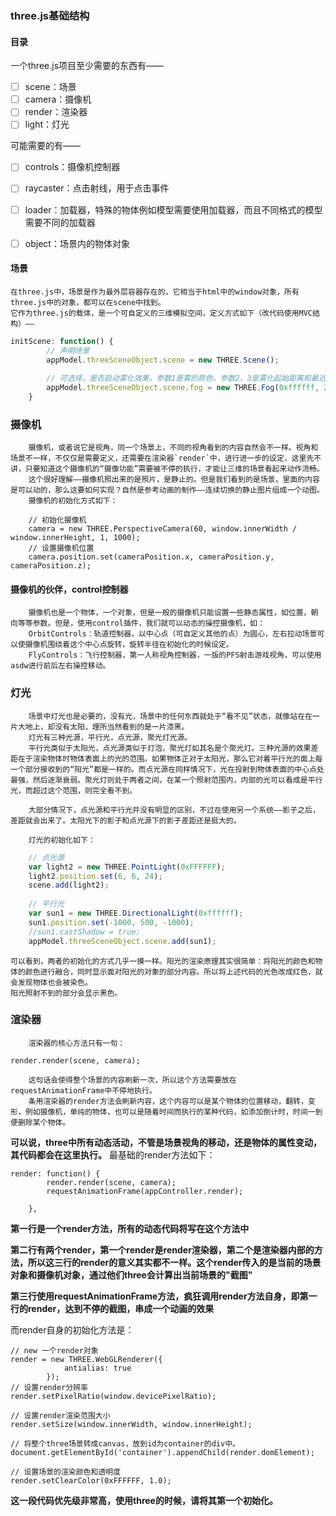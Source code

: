 ### three.js基础结构

#### 目录
一个three.js项目至少需要的东西有——  

 - [ ] scene：场景
 - [ ] camera：摄像机
 - [ ] render：渲染器
 - [ ] light：灯光
 
可能需要的有——  

 - [ ] controls：摄像机控制器
 - [ ] raycaster：点击射线，用于点击事件
 - [ ] loader：加载器，特殊的物体例如模型需要使用加载器，而且不同格式的模型需要不同的加载器
 - [ ] object：场景内的物体对象

 
#### 场景
    在three.js中，场景是作为最外层容器存在的，它相当于html中的window对象，所有three.js中的对象，都可以在scene中找到。
    它作为three.js的载体，是一个可自定义的三维模拟空间，定义方式如下（改代码使用MVC结构）——
```js
initScene: function() {
        // 声明场景
		appModel.threeSceneObject.scene = new THREE.Scene();
		
		// 可选择，是否启动雾化效果，参数1是雾的颜色，参数2，3是雾化起始距离和最远距离，是以场景的坐标点(0,0,0)为起始点。
		appModel.threeSceneObject.scene.fog = new THREE.Fog(0xffffff, 200, 1300);
	}
```

### 摄像机
        摄像机，或者说它是视角，同一个场景上，不同的视角看到的内容自然会不一样。视角和场景不一样，不仅仅是需要定义，还需要在渲染器`render`中，进行进一步的设定，这里先不讲，只要知道这个摄像机的“摄像功能”需要被不停的执行，才能让三维的场景看起来动作流畅。
        这个很好理解——摄像机照出来的是照片，是静止的。但是我们看到的是场景，里面的内容是可以动的，那么这要如何实现？自然是参考动画的制作——连续切换的静止图片组成一个动图。
        摄像机的初始化方式如下：
        
```
    // 初始化摄像机
	camera = new THREE.PerspectiveCamera(60, window.innerWidth / window.innerHeight, 1, 1000);
	// 设置摄像机位置
	camera.position.set(cameraPosition.x, cameraPosition.y, cameraPosition.z);
```

####  摄像机的伙伴，control控制器
        摄像机也是一个物体，一个对象，但是一般的摄像机只能设置一些静态属性，如位置，朝向等等参数。但是，使用control插件，我们就可以动态的操控摄像机，如：
        OrbitControls：轨道控制器，以中心点（可自定义其他的点）为圆心，左右拉动场景可以使摄像机围绕着这个中心点旋转，旋转半径在初始化的时候设定。
        FlyControls：飞行控制器，第一人称视角控制器，一版的PFS射击游戏视角，可以使用asdw进行前后左右操控移动。
        
        
### 灯光
        场景中灯光也是必要的，没有光，场景中的任何东西就处于“看不见”状态，就像站在在一片大地上，却没有太阳，理所当然看到的是一片漆黑。
        灯光有三种光源，平行光，点光源，聚光灯光源。
        平行光类似于太阳光，点光源类似于灯泡，聚光灯如其名是个聚光灯。三种光源的效果差距在于渲染物体时物体表面上的光的范围。如果物体正对于太阳光，那么它对着平行光的面上每一个部分接收到的“阳光”都是一样的。而点光源在同样情况下，光在投射到物体表面的中心点处最强，然后逐渐衰弱。聚光灯则处于两者之间，在某一个照射范围内，内部的光可以看成是平行光，而超过这个范围，则完全看不到。           
        
        大部分情况下，点光源和平行光并没有明显的区别，不过在使用另一个系统——影子之后，差距就会出来了。太阳光下的影子和点光源下的影子差距还是挺大的。
        
        灯光的初始化如下：

```js
    // 点光源
    var light2 = new THREE.PointLight(0xFFFFFF);
	light2.position.set(6, 6, 24);
	scene.add(light2);
    
    // 平行光
	var sun1 = new THREE.DirectionalLight(0xffffff);
	sun1.position.set(-1000, 500, -1000);
	//sun1.castShadow = true;
	appModel.threeSceneObject.scene.add(sun1);
```
    可以看到，两者的初始化的方式几乎一摸一样。阳光的渲染原理其实很简单：将阳光的颜色和物体的颜色进行融合，同时显示面对阳光的对象的部分内容。所以将上述代码的光色改成红色，就会发现物体也会被染色。
    阳光照射不到的部分会显示黑色。

### 渲染器
        渲染器的核心方法只有一句：
```
render.render(scene, camera);
```
        这句话会使得整个场景的内容刷新一次，所以这个方法需要放在requestAnimationFrame中不停地执行。
        条用渲染器的render方法会刷新内容，这个内容可以是某个物体的位置移动，翻转，变形，例如摄像机，单纯的物体，也可以是随着时间而执行的某种代码，如添加倒计时，时间一到便删除某个物体。

<strong>可以说，three中所有动态活动，不管是场景视角的移动，还是物体的属性变动，其代码都会在这里执行。</strong>
        最基础的render方法如下：
```
render: function() {
	    render.render(scene, camera);
		requestAnimationFrame(appController.render);

	},
```
<strong> 第一行是一个render方法，所有的动态代码将写在这个方法中</strong>

<strong>第二行有两个render，第一个render是render渲染器，第二个是渲染器内部的方法，所以这三行的render的意义其实都不一样。这个render传入的是当前的场景对象和摄像机对象，通过他们three会计算出当前场景的"截图"</strong>

<strong>第三行使用requestAnimationFrame方法，疯狂调用render方法自身，即第一行的render，达到不停的截图，串成一个动画的效果</strong>

而render自身的初始化方法是：
```
// new 一个render对象
render = new THREE.WebGLRenderer({
			antialias: true
		});
// 设置render分辨率
render.setPixelRatio(window.devicePixelRatio);

// 设置render渲染范围大小
render.setSize(window.innerWidth, window.innerHeight);

// 将整个three场景转成canvas，放到id为container的div中。
document.getElementById('container').appendChild(render.domElement);

// 设置场景的渲染颜色和透明度
render.setClearColor(0xFFFFFF, 1.0);

```
<strong>这一段代码优先级非常高，使用three的时候，请将其第一个初始化。</strong>

